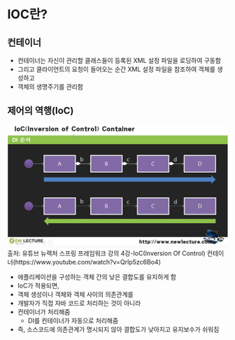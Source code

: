 # IOC란?

## 컨테이너

- 컨테이너는 자신이 관리할 클래스들이 등록된 XML 설정 파일을 로딩하여 구동함
- 그리고 클라이언트의 요청이 들어오는 순간 XML 설정 파일을 참조하여 객체를 생성하고
- 객체의 생명주기를 관리함

## 제어의 역행(IoC)

<img src='./images/spring_ioc.png' alt='spring_ioc'/>
출처: 유튜브 뉴렉처 스프링 프레임워크 강의 4강-IoC(Inversion Of Control) 컨테이너(https://www.youtube.com/watch?v=QrIp5zc6Bo4)

- 애플리케이션을 구성하는 객체 간의 낮은 결합도를 유지하게 함
- IoC가 적용되면,
- 객체 생성이나 객체와 객체 사이의 의존관계를
- 개발자가 직접 자바 코드로 처리하는 것이 아니라
- 컨테이너가 처리해줌
  - DI를 컨테이너가 자동으로 처리해줌
- 즉, 소스코드에 의존관계가 명시되지 않아 결합도가 낮아지고 유지보수가 쉬워짐
